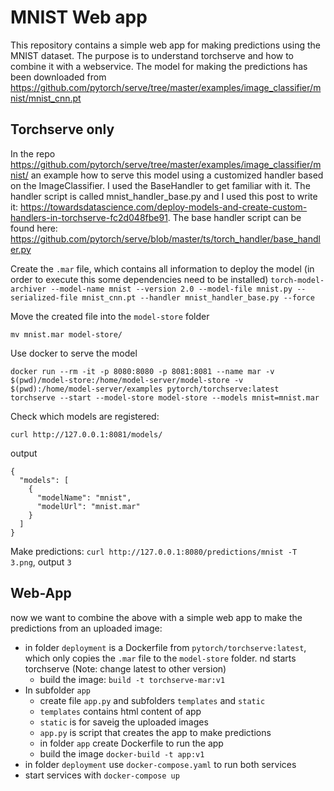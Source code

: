 # MNIST Web app

This repository contains a simple web app for making predictions using the MNIST dataset. The purpose is to understand torchserve and how to combine it with a webservice. The model for making the predictions has been downloaded from https://github.com/pytorch/serve/tree/master/examples/image_classifier/mnist/mnist_cnn.pt

## Torchserve only

In the repo https://github.com/pytorch/serve/tree/master/examples/image_classifier/mnist/ an example how to serve this model using a customized handler based on the ImageClassifier. I used the BaseHandler to get familiar with it. The handler script is called mnist_handler_base.py and I used this post to write it: https://towardsdatascience.com/deploy-models-and-create-custom-handlers-in-torchserve-fc2d048fbe91. The base handler script can be found here: https://github.com/pytorch/serve/blob/master/ts/torch_handler/base_handler.py

Create the ```.mar``` file, which contains all information to deploy the model (in order to execute this some dependencies need to be installed)
 ```torch-model-archiver --model-name mnist --version 2.0 --model-file mnist.py --serialized-file mnist_cnn.pt --handler mnist_handler_base.py --force```

Move the created file into the ```model-store``` folder

 ```mv mnist.mar model-store/```

Use docker to serve the model

```
docker run --rm -it -p 8080:8080 -p 8081:8081 --name mar -v $(pwd)/model-store:/home/model-server/model-store -v $(pwd):/home/model-server/examples pytorch/torchserve:latest torchserve --start --model-store model-store --models mnist=mnist.mar
```

Check which models are registered:

```curl http://127.0.0.1:8081/models/```

 output
```
{
  "models": [
    {
      "modelName": "mnist",
      "modelUrl": "mnist.mar"
    }
  ]
}
```

Make predictions: 
```curl http://127.0.0.1:8080/predictions/mnist -T 3.png```, output  ```3```

## Web-App
now we want to combine the above with a simple web app to make the predictions from an uploaded image:

* in folder ```deployment``` is a Dockerfile from ```pytorch/torchserve:latest```, which only copies the ```.mar``` file to the ```model-store``` folder. nd starts torchserve (Note: change latest to other version)
    * build the image: ```build -t torchserve-mar:v1```
* In subfolder ```app```
    * create file ```app.py``` and subfolders ```templates``` and ```static```
    * ```templates``` contains html content of app
    * ```static``` is for saveig the uploaded images
    * ```app.py``` is script that creates the app to make predictions
    * in folder ```app``` create Dockerfile to run the app
    * build the image ```docker-build -t app:v1```
* in folder ```deployment``` use ```docker-compose.yaml``` to run both services
* start services with ```docker-compose up```

